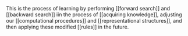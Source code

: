 This is the process of learning by performing [[forward search]] and [[backward search]] iin the process of [[acquiring knowledge]], adjusting our [[computational procedures]] and [[representational structures]], and then applying these modified [[rules]] in the future. 